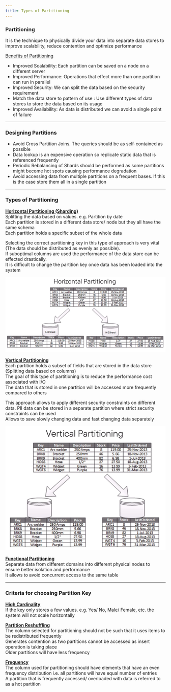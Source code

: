 ```yaml
---
title: Types of Partitioning
---
```


### Partitioning

It is the technique to physically divide your data into separate data stores to improve scalability, reduce contention and optimize performance

<u>Benefits of Partitioning</u>

* Improved Scalability: Each partition can be saved on a node on a different server
* Improved Performance: Operations that effect more than one partition can run in parallel
* Improved Security: We can split the data based on the security requirement
* Match the data store to pattern of use : Use different types of data stores to store the data based on its usage
* Improved Availability: As data is distributed we can avoid a single point of failure

---

### Designing Partitions

* Avoid Cross Partition Joins. The queries should be as self-contained as possible
* Data lookup is an expensive operation so replicate static data that is referenced frequently
* Periodic Rebalancing of Shards should be performed as some partitions might become hot spots causing performance degradation
* Avoid accessing data from multiple partitions on a frequent bases. If this is the case store them all in a single partition

---

### Types of Partitioning

**<u>Horizontal Partitioning (Sharding)</u>**  
Splitting the data based on values. e.g. Partition by date  
Each partition is stored in a different data store/ node but they all have the same schema  
Each partition holds a specific subset of the whole data

Selecting the correct partitioning key in this type of approach is very vital (The data should be distributed as evenly as possible).  
If suboptimal columns are used the performance of the data store can be effected drastically.  
It is difficult to change the partition key once data has been loaded into the system

![Horizontal Partitioning|550](../../Cloud%20Service%20Providers/Azure/images/horizontal_partitioning.png)

**<u>Vertical Partitioning</u>**  
Each partition holds a subset of fields that are stored in the data store (Splitting data based on columns)  
The goal of this type of partitioning is to reduce the performance cost associated with I/O  
The data that is stored in one partition will be accessed more frequently compared to others

This approach allows to apply different security constraints on different data. PII data can be stored in a separate partition where strict security constraints can be used  
Allows to save slowly changing data and fast changing data separately

![Vertical Partitioning|400](../../Cloud%20Service%20Providers/Azure/images/vertical_partitioning.png)

**<u>Functional Partitioning</u>**  
Separate data from different domains into different physical nodes to ensure better isolation and performance  
It allows to avoid concurrent access to the same table

---

### Criteria for choosing Partition Key

**<u>High Cardinality</u>**  
If the key only stores a few values. e.g. Yes/ No, Male/ Female, etc. the system will not scale horizontally

**<u>Partition Reshuffling</u>**  
The column selected for partitioning should not be such that it uses items to be redistributed frequently  
Generates contention as two partitions cannot be accessed as insert operation is taking place  
Older partitions will have less frequency

**<u>Frequency</u>**  
The column used for partitioning should have elements that have an even frequency distribution i.e. all partitions will have equal number of entries  
A partition that is frequently accessed/ overloaded with data is referred to as a hot partition